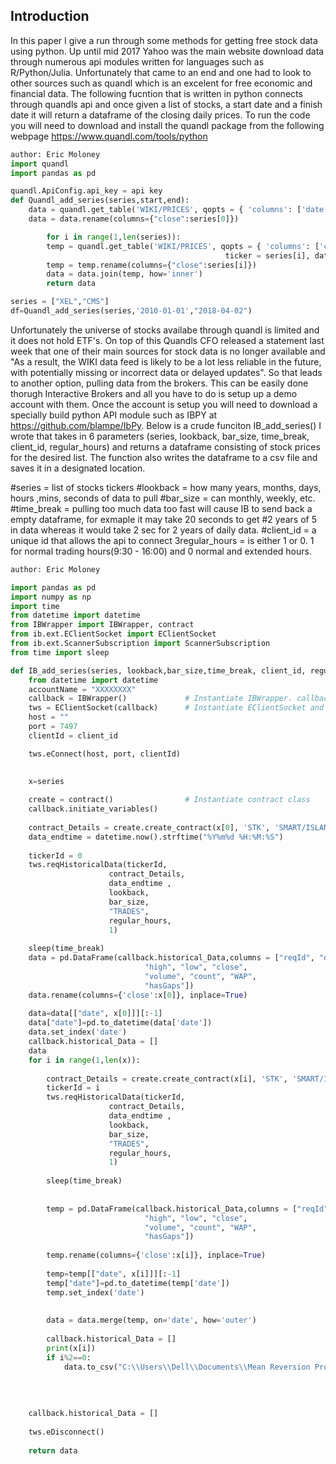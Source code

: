 ## Introduction
In this paper I give a run through some methods for getting free stock data using python. Up until mid 2017 Yahoo was the main website download data
through numerous api modules written for languages such as R/Python/Julia. Unfortunately that came to an end and one had to look to other
sources such as quandl which is an excelent for free economic and financial data. The following fucntion that is written in python 
connects through quandls api and once given a list of stocks, a start date and a finish date it will return a dataframe of the closing 
daily prices. To run the code you will need to download and install the quandl package from the following webpage 
https://www.quandl.com/tools/python

```python
author: Eric Moloney
import quandl
import pandas as pd

quandl.ApiConfig.api_key = api key
def Quandl_add_series(series,start,end):
    data = quandl.get_table('WIKI/PRICES', qopts = { 'columns': ['date', 'close'] }, ticker = series[0], date = { 'gte': start, 'lte': end })
    data = data.rename(columns={"close":series[0]})

        for i in range(1,len(series)):
        temp = quandl.get_table('WIKI/PRICES', qopts = { 'columns': ['close'] },
                                                ticker = series[i], date = { 'gte': start, 'lte': end })
        temp = temp.rename(columns={"close":series[i]})
        data = data.join(temp, how='inner')
        return data

series = ["XEL","CMS"]
df=Quandl_add_series(series,'2010-01-01',"2018-04-02") 

```
Unfortunately the universe of stocks availabe through quandl is limited and it does not hold ETF's. On top of this Quandls CFO released
a statement last week that one of their main sources for stock data is no longer available and "As a result, the WIKI data feed is 
likely to be a lot less reliable in the future, with potentially missing or incorrect data or delayed updates".
So that leads to another option, pulling data from the brokers. This can be easily done thorugh Interactive Brokers and all you have to 
do is setup up a demo account with them. Once the account is setup you will need to download a specially build python API module such as IBPY at 
https://github.com/blampe/IbPy. Below is a crude funciton IB_add_series() I wrote that takes in 6 parameters (series, lookback, bar_size,
time_break, client_id, regular_hours) and returns a dataframe consisting of stock prices for the desired list. The function also writes 
the dataframe to a csv file and saves it in a designated location. 

#series = list of stocks tickers
#lookback = how many years, months, days, hours ,mins, seconds of data to pull
#bar_size = can monthly, weekly, etc.
#time_break = pulling too much data too fast will cause IB to send back a empty dataframe, for exmaple it may take 20 seconds to get
#2 years of 5 in data whereas it would take 2 sec for 2 years of daily data.
#client_id = a unique id that allows the api to connect
3regular_hours = is either 1 or 0. 1 for normal trading hours(9:30 - 16:00) and 0 normal and extended hours.


```python
author: Eric Moloney

import pandas as pd
import numpy as np
import time
from datetime import datetime
from IBWrapper import IBWrapper, contract
from ib.ext.EClientSocket import EClientSocket
from ib.ext.ScannerSubscription import ScannerSubscription
from time import sleep

def IB_add_series(series, lookback,bar_size,time_break, client_id, regular_hours):
    from datetime import datetime
    accountName = "XXXXXXXX"
    callback = IBWrapper()             # Instantiate IBWrapper. callback 
    tws = EClientSocket(callback)      # Instantiate EClientSocket and return data to callback
    host = ""
    port = 7497
    clientId = client_id

    tws.eConnect(host, port, clientId)

    
    x=series
    
    create = contract()                # Instantiate contract class
    callback.initiate_variables()
    
    contract_Details = create.create_contract(x[0], 'STK', 'SMART/ISLAND', 'USD')
    data_endtime = datetime.now().strftime("%Y%m%d %H:%M:%S")
    
    tickerId = 0
    tws.reqHistoricalData(tickerId, 
                      contract_Details, 
                      data_endtime ,
                      lookback, 
                      bar_size, 
                      "TRADES", 
                      regular_hours, 
                      1)
    
    sleep(time_break)
    data = pd.DataFrame(callback.historical_Data,columns = ["reqId", "date", "open",
                              "high", "low", "close", 
                              "volume", "count", "WAP", 
                              "hasGaps"])
    data.rename(columns={'close':x[0]}, inplace=True)
    
    data=data[["date", x[0]]][:-1]
    data["date"]=pd.to_datetime(data['date'])
    data.set_index('date')
    callback.historical_Data = []
    data
    for i in range(1,len(x)):
        
        contract_Details = create.create_contract(x[i], 'STK', 'SMART/ISLAND', 'USD')
        tickerId = i
        tws.reqHistoricalData(tickerId, 
                      contract_Details, 
                      data_endtime ,
                      lookback, 
                      bar_size, 
                      "TRADES", 
                      regular_hours, 
                      1)
        
        sleep(time_break)
        
        
        temp = pd.DataFrame(callback.historical_Data,columns = ["reqId", "date", "open",
                              "high", "low", "close", 
                              "volume", "count", "WAP", 
                              "hasGaps"])
    
        temp.rename(columns={'close':x[i]}, inplace=True)
        
        temp=temp[["date", x[i]]][:-1]
        temp["date"]=pd.to_datetime(temp['date'])
        temp.set_index('date')
        
        
        data = data.merge(temp, on='date', how='outer')
        
        callback.historical_Data = []
        print(x[i])
        if i%2==0:
            data.to_csv("C:\\Users\\Dell\\Documents\\Mean Reversion Project\\Material Stocks Data.csv")
        
        
        
        
    callback.historical_Data = []    
    
    tws.eDisconnect()   
    
    return data
``` 




